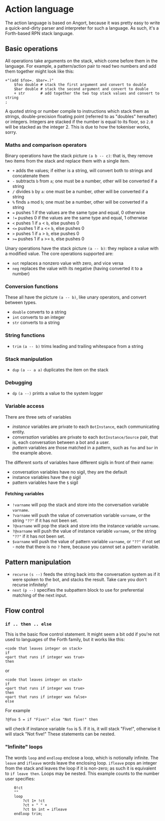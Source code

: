# Action language
The action language is based on Angort, because it was pretty easy to write
a quick-and-dirty parser and interpreter for such a language. As such, it's
a Forth-based RPN stack language.

## Basic operations
All operations take arguments on the stack, which come before them in the language.
For example, a pattern/action pair to read two numbers and add them together might look like this:

```
+"(add $foo=. $bar=.)"
    $foo double # stack the first argument and convert to double
    $bar double # stack the second argument and convert to double
    + str       # add together the two top stack values and convert to string
;
```
A quoted string or number compile to instructions which stack them as strings, double-precision
floating point (referred to as "doubles" hereafter) or integers.
Integers are stacked if the number is equal to its floor, so `2.0` will be stacked as the
integer 2. This is due to how the tokeniser works, sorry.

### Maths and comparison operators
Binary operations have the stack picture `(a b -- c)`: that is, they remove two items
from the stack and replace them with a single item.
- `+` adds the values; if either is a string, will convert both to strings and concatenate them
- `-` subtracts `b` from `a`; one must be a number, other will be converted if a string
- `/` divides `b` by `a`: one must be a number, other will be converted if a string
- `%` finds `a` mod `b`; one must be a number, other will be converted if a string
- `=` pushes 1 if the values are the same type and equal, 0 otherwise
- `!=` pushes 0 if the values are the same type and equal, 1 otherwise
- `<` pushes 1 if `a` < `b`, else pushes 0
- `<=` pushes 1 if `a` <= `b`, else pushes 0
- `>` pushes 1 if `a` > `b`, else pushes 0
- `>=` pushes 1 if `a` >= `b`, else pushes 0

Unary operations have the stack picture `(a -- b)`: they replace a value with a modified value.
The core operations supported are:
- `not` replaces a nonzero value with zero, and vice versa
- `neg` replaces the value with its negative (having converted it to a number)

### Conversion functions
These all have the picture `(a -- b)`, like unary operators, and convert between types.
- `double` converts to a string
- `int` converts to an integer
- `str` converts to a string

### String functions
- `trim` `(a -- b)` trims leading and trailing whitespace from a string

### Stack manipulation
- `dup` `(a -- a a)` duplicates the item on the stack

### Debugging
- `dp` `(a --)` prints a value to the system logger

### Variable access
There are three sets of variables
- *instance* variables are private to each `BotInstance`, each communicating entity.
- *conversation* variables are private to each `BotInstance/Source` pair, that is,
each conversation between a bot and a user.
- *pattern* variables are those matched in a pattern, such as `foo` and `bar` in the example
above.

The different sorts of variables have different sigils in front of their name:
- conversation variables have no sigil, they are the default
- instance variables have the `@` sigil
- pattern variables have the `$` sigil

#### Fetching variables
- `!varname` will pop the stack and store into the conversation variable `varname`. 
- `?varname` will push the value of conversation variable `varname`, or the string `"??"` if 
it has not been set.
- `?@varname` will pop the stack and store into the instance  variable `varname`. 
- `?@varname` will push the value of instance variable `varname`, or the string `"??"` if 
it has not been set.
- `$varname` will push the value of pattern variable `varname`, or `"??"` if not set - note
that there is no `?` here, because you cannot set a pattern variable.

## Pattern manipulation
- `recurse` `(s --)` feeds the string back into the conversation system as if it were
spoken to the bot, and stacks the result. Take care you don't recurse infinitely!
- `next` `(p --)` specifies the subpattern block to use for preferential matching of the next input.

## Flow control

### `if .. then .. else`
This is the basic flow control statement. It might seem a bit odd if you're not used to
languages of the Forth family, but it works like this:
```
<code that leaves integer on stack>
if
<part that runs if integer was true>
then
```
or
```
<code that leaves integer on stack>
if
<part that runs if integer was true>
then
<part that runs if integer was false>
else
```
For example
```
?@foo 5 = if "Five!" else "Not five!" then
```
will check if instance variable `foo` is 5. If it is, it will stack "Five!", otherwise
it will stack "Not five!" These statements can be nested.


### "Infinite" loops
The words `loop` and `endloop` enclose a loop, which is notionally infinite.
The `leave` and `ifleave` words leave the enclosing loop. `ifleave` pops an integer
from the stack and leaves the loop if it is non-zero; as such it is equivalent to
`if leave then`. Loops may be nested.
This example counts to the number user specifies:
```+"(count to $n=.*)"
    0!ct
    ""
    loop
        ?ct 1+ !ct
        ?ct + " " +
        ?ct $n int = ifleave
    endloop trim;
```


